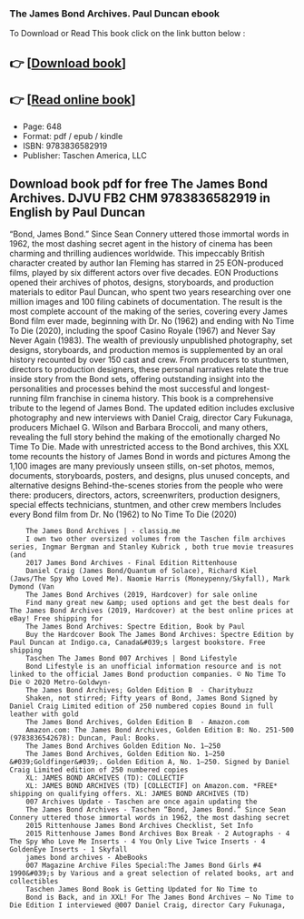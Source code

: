 ### The James Bond Archives. Paul Duncan ebook

To Download or Read This book click on the link button below :

## 👉  [**[Download book](http://ebooksharez.info/download.php?group=book&from=github.com&id=586252&lnk=1064 "Download book")**]

## 👉  [**[Read online book](http://ebooksharez.info/download.php?group=book&from=github.com&id=586252&lnk=1064 "Read online book")**]


* Page: 648
* Format: pdf / epub / kindle
* ISBN: 9783836582919
* Publisher: Taschen America, LLC



## Download book pdf for free The James Bond Archives. DJVU FB2 CHM 9783836582919 in English by Paul Duncan



“Bond, James Bond.” Since Sean Connery uttered those immortal words in 1962, the most dashing secret agent in the history of cinema has been charming and thrilling audiences worldwide. This impeccably British character created by author Ian Fleming has starred in 25 EON-produced films, played by six different actors over five decades. EON Productions opened their archives of photos, designs, storyboards, and production materials to editor Paul Duncan, who spent two years researching over one million images and 100 filing cabinets of documentation. The result is the most complete account of the making of the series, covering every James Bond film ever made, beginning with Dr. No (1962) and ending with No Time To Die (2020), including the spoof Casino Royale (1967) and Never Say Never Again (1983). The wealth of previously unpublished photography, set designs, storyboards, and production memos is supplemented by an oral history recounted by over 150 cast and crew. From producers to stuntmen, directors to production designers, these personal narratives relate the true inside story from the Bond sets, offering outstanding insight into the personalities and processes behind the most successful and longest-running film franchise in cinema history. This book is a comprehensive tribute to the legend of James Bond. The updated edition includes exclusive photography and new interviews with Daniel Craig, director Cary Fukunaga, producers Michael G. Wilson and Barbara Broccoli, and many others, revealing the full story behind the making of the emotionally charged No Time To Die. Made with unrestricted access to the Bond archives, this XXL tome recounts the history of James Bond in words and pictures Among the 1,100 images are many previously unseen stills, on-set photos, memos, documents, storyboards, posters, and designs, plus unused concepts, and alternative designs Behind-the-scenes stories from the people who were there: producers, directors, actors, screenwriters, production designers, special effects technicians, stuntmen, and other crew members Includes every Bond film from Dr. No (1962) to No Time To Die (2020)


        The James Bond Archives | - classiq.me
        I own two other oversized volumes from the Taschen film archives series, Ingmar Bergman and Stanley Kubrick , both true movie treasures (and 
        2017 James Bond Archives - Final Edition Rittenhouse
        Daniel Craig (James Bond/Quantum of Solace), Richard Kiel (Jaws/The Spy Who Loved Me). Naomie Harris (Moneypenny/Skyfall), Mark Dymond (Van 
        The James Bond Archives (2019, Hardcover) for sale online
        Find many great new &amp; used options and get the best deals for The James Bond Archives (2019, Hardcover) at the best online prices at eBay! Free shipping for 
        The James Bond Archives: Spectre Edition, Book by Paul
        Buy the Hardcover Book The James Bond Archives: Spectre Edition by Paul Duncan at Indigo.ca, Canada&#039;s largest bookstore. Free shipping 
        Taschen The James Bond 007 Archives | Bond Lifestyle
        Bond Lifestyle is an unofficial information resource and is not linked to the official James Bond production companies. © No Time To Die © 2020 Metro-Goldwyn- 
        The James Bond Archives; Golden Edition B  - Charitybuzz
        Shaken, not stirred; Fifty years of Bond, James Bond Signed by Daniel Craig Limited edition of 250 numbered copies Bound in full leather with gold
        The James Bond Archives, Golden Edition B  - Amazon.com
        Amazon.com: The James Bond Archives, Golden Edition B: No. 251-500 (9783836542678): Duncan, Paul: Books.
        The James Bond Archives Golden Edition No. 1–250
        The James Bond Archives, Golden Edition No. 1–250 &#039;Goldfinger&#039;. Golden Edition A, No. 1–250. Signed by Daniel Craig Limited edition of 250 numbered copies
        XL: JAMES BOND ARCHIVES (TD): COLLECTIF
        XL: JAMES BOND ARCHIVES (TD) [COLLECTIF] on Amazon.com. *FREE* shipping on qualifying offers. XL: JAMES BOND ARCHIVES (TD)
        007 Archives Update - Taschen are once again updating the
        The James Bond Archives - Taschen “Bond, James Bond.” Since Sean Connery uttered those immortal words in 1962, the most dashing secret 
        2015 Rittenhouse James Bond Archives Checklist, Set Info
        2015 Rittenhouse James Bond Archives Box Break · 2 Autographs · 4 The Spy Who Love Me Inserts · 4 You Only Live Twice Inserts · 4 GoldenEye Inserts · 1 Skyfall 
        james bond archives - AbeBooks
        007 Magazine Archive Files Special:The James Bond Girls #4 1990&#039;s by Various and a great selection of related books, art and collectibles 
        Taschen James Bond Book is Getting Updated for No Time to
        Bond is Back, and in XXL! For The James Bond Archives – No Time to Die Edition I interviewed @007 Daniel Craig, director Cary Fukunaga, 
    




